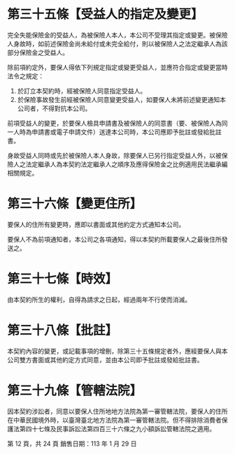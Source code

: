 # 第三十五條【受益人的指定及變更】

完全失能保險金的受益人，為被保險人本人，本公司不受理其指定或變更。被保險人身故時，如前述保險金尚未給付或未完全給付，則以被保險人之法定繼承人為該部分保險金之受益人。

除前項約定外，要保人得依下列規定指定或變更受益人，並應符合指定或變更當時法令之規定：

1. 於訂立本契約時，經被保險人同意指定受益人。
2. 於保險事故發生前經被保險人同意變更受益人，如要保人未將前述變更通知本公司者，不得對抗本公司。

前項受益人的變更，於要保人檢具申請書及被保險人的同意書（要、被保險人為同一人時為申請書或電子申請文件）送達本公司時，本公司應即予批註或發給批註書。

身故受益人同時或先於被保險人本人身故，除要保人已另行指定受益人外，以被保險人之法定繼承人為本契約法定繼承人之順序及應得保險金之比例適用民法繼承編相關規定。

# 第三十六條【變更住所】

要保人的住所有變更時，應即以書面或其他約定方式通知本公司。

要保人不為前項通知者，本公司之各項通知，得以本契約所載要保人之最後住所發送之。

# 第三十七條【時效】

由本契約所生的權利，自得為請求之日起，經過兩年不行使而消滅。

# 第三十八條【批註】

本契約內容的變更，或記載事項的增刪，除第三十五條規定者外，應經要保人與本公司雙方書面或其他約定方式同意，並由本公司即予批註或發給批註書。

# 第三十九條【管轄法院】

因本契約涉訟者，同意以要保人住所地地方法院為第一審管轄法院，要保人的住所在中華民國境外時，以臺灣臺北地方法院為第一審管轄法院。但不得排除消費者保護法第四十七條及民事訴訟法第四百三十六條之九小額訴訟管轄法院之適用。

第 12 頁，共 24 頁 銷售日期：113 年 1 月 29 日
